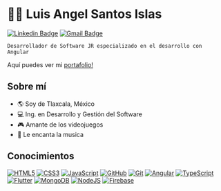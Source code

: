 # :man_technologist: Luis Angel Santos Islas
[![Linkedin Badge](https://img.shields.io/badge/-LinkedIn-blue?style=flat-square&logo=Linkedin&logoColor=white&link=https://www.linkedin.com/in/dev-web-jr-luisangelsantos/)](https://www.linkedin.com/in/dev-web-jr-luisangelsantos/)
[![Gmail Badge](https://img.shields.io/badge/-Gmail-c14438?style=flat-square&logo=Gmail&logoColor=white&link=mailto:santosangel748@gmail.com)](mailto:santosangel748@gmail.com)


```
Desarrollador de Software JR especializado en el desarrollo con Angular
```

Aquí puedes ver mi [portafolio!](https://luis-angel-santos.netlify.app/)

## Sobre mí

- :earth_americas: Soy de Tlaxcala, México
- :computer: Ing. en Desarrollo y Gestión del Software
- :video_game: Amante de los videojuegos
- :musical_note: Le encanta la musica

## Conocimientos

[![HTML5](https://img.shields.io/badge/-HTML5-E34F26?style=flat-square&logo=html5&logoColor=white&link=https://github.com/Luis-Angel-Santos/)](https://github.com/Luis-Angel-Santos/)
[![CSS3](https://img.shields.io/badge/-CSS3-1572B6?style=flat-square&logo=css3&link=https://github.com/Luis-Angel-Santos/)](https://github.com/Luis-Angel-Santos/)
[![JavaScript](https://img.shields.io/badge/-JavaScript-black?style=flat-square&logo=javascript&linkhttps://github.com/Luis-Angel-Santos/)](https://github.com/Luis-Angel-Santos/)
[![GitHub](https://img.shields.io/badge/-GitHub-181717?style=flat-square&logo=github&link=https://github.com/Luis-Angel-Santos/)](https://github.com/Luis-Angel-Santos/)
[![Git](https://img.shields.io/badge/-Git-black?style=flat-square&logo=git&link=https://github.com/Luis-Angel-Santos/)](https://github.com/Luis-Angel-Santos/)
[![Angular](https://img.shields.io/badge/-Angular-red?style=flat-square&logo=angular&link=https://github.com/Luis-Angel-Santos/)](https://github.com/Luis-Angel-Santos/)
[![TypeScript](https://img.shields.io/badge/-TypeScript-black?style=flat-square&logo=typescript&link=https://github.com/Luis-Angel-Santos/)](https://github.com/Luis-Angel-Santos/)
[![Flutter](https://img.shields.io/badge/-Flutter-blue?style=flat-square&logo=flutter&link=https://github.com/Luis-Angel-Santos/)](https://github.com/Luis-Angel-Santos/)
[![MongoDB](https://img.shields.io/badge/-MongoDB-gray?style=flat-square&logo=mongodb&link=https://github.com/Luis-Angel-Santos/)](https://github.com/Luis-Angel-Santos/)
[![NodeJS](https://img.shields.io/badge/-NodeJS-black?style=flat-square&logo=node.js&link=https://github.com/Luis-Angel-Santos/)](https://github.com/Luis-Angel-Santos/)
[![Firebase](https://img.shields.io/badge/-Firebase-gray?style=flat-square&logo=firebase&link=https://github.com/Luis-Angel-Santos/)](https://github.com/Luis-Angel-Santos/)
